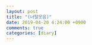 ```yaml
---
layout: post
title: "(너털웃음)"
date: 2019-04-20 4:24:00 +0900
comments: true 
categories: [diary] 
---
```

